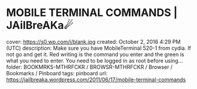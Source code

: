 # MOBILE TERMINAL COMMANDS | JAilBreAKa☄

cover: https://s0.wp.com/i/blank.jpg
created: October 2, 2016 4:29 PM (UTC)
description: Make sure you have MobileTerminal 520-1 from cydia. If not go and get it. Red writing is the command you enter and the green is what you need to enter. You need to be logged in as root before using…
folder: BOOKMRKS-MTHRFCKR / BROWSR-MTHRFCKR / Browser / Bookmarks / Pinboard
tags: pinboard
url: https://jailbreaka.wordpress.com/2011/06/17/mobile-terminal-commands